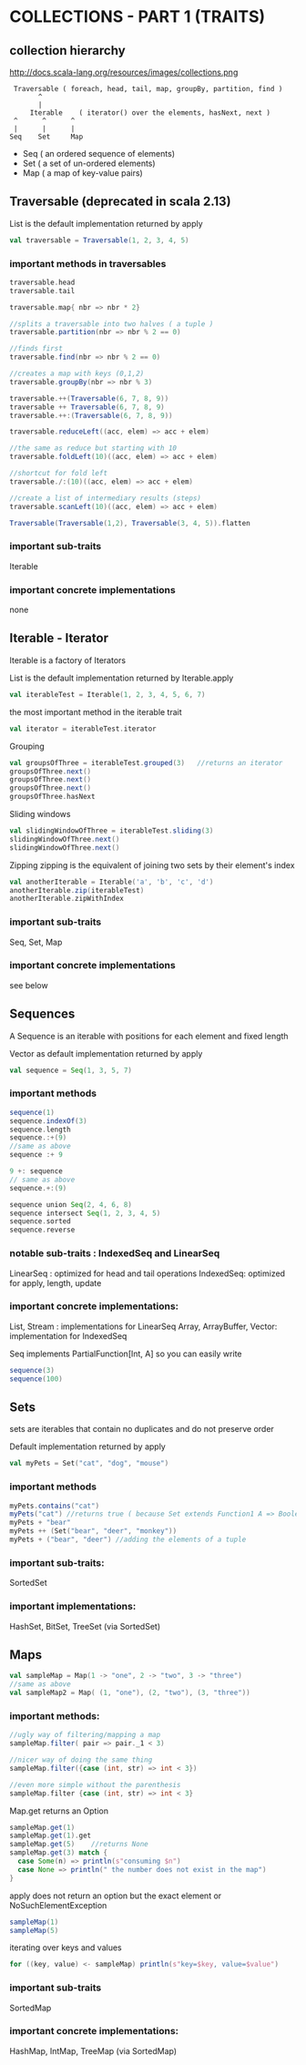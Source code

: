 # COLLECTIONS - PART 1 (TRAITS)

## collection hierarchy
http://docs.scala-lang.org/resources/images/collections.png

     Traversable ( foreach, head, tail, map, groupBy, partition, find )
           ^
           |
         Iterable    ( iterator() over the elements, hasNext, next )
     ^      ^      ^
     |      |      |
    Seq    Set     Map

 * Seq ( an ordered sequence of elements)
 * Set ( a set of un-ordered elements)
 * Map ( a map of key-value pairs)

## Traversable (deprecated in scala 2.13)
List is the default implementation returned by apply
```scala mdoc 
val traversable = Traversable(1, 2, 3, 4, 5) 
```

### important methods in traversables
```scala mdoc
traversable.head 
traversable.tail 

traversable.map{ nbr => nbr * 2}

//splits a traversable into two halves ( a tuple )
traversable.partition(nbr => nbr % 2 == 0) 

//finds first
traversable.find(nbr => nbr % 2 == 0)

//creates a map with keys (0,1,2) 
traversable.groupBy(nbr => nbr % 3) 

traversable.++(Traversable(6, 7, 8, 9)) 
traversable ++ Traversable(6, 7, 8, 9)
traversable.++:(Traversable(6, 7, 8, 9))  

traversable.reduceLeft((acc, elem) => acc + elem)   

//the same as reduce but starting with 10
traversable.foldLeft(10)((acc, elem) => acc + elem) 

//shortcut for fold left
traversable./:(10)((acc, elem) => acc + elem)       

//create a list of intermediary results (steps)
traversable.scanLeft(10)((acc, elem) => acc + elem)  

Traversable(Traversable(1,2), Traversable(3, 4, 5)).flatten
```

### important sub-traits 
 Iterable

### important concrete implementations 
 none

## Iterable - Iterator
Iterable is a factory of Iterators

List is the default implementation returned by Iterable.apply
```scala mdoc 
val iterableTest = Iterable(1, 2, 3, 4, 5, 6, 7)         
```

the most important method in the iterable trait
```scala mdoc
val iterator = iterableTest.iterator
```

Grouping
```scala mdoc
val groupsOfThree = iterableTest.grouped(3)   //returns an iterator
groupsOfThree.next() 
groupsOfThree.next() 
groupsOfThree.next() 
groupsOfThree.hasNext 
```

Sliding windows
```scala mdoc
val slidingWindowOfThree = iterableTest.sliding(3) 
slidingWindowOfThree.next() 
slidingWindowOfThree.next() 
```

Zipping 
zipping is the equivalent of joining two sets by their element's index
```scala mdoc
val anotherIterable = Iterable('a', 'b', 'c', 'd')
anotherIterable.zip(iterableTest) 
anotherIterable.zipWithIndex  
```

### important sub-traits
Seq, Set, Map

### important concrete implementations
see below

## Sequences
A Sequence is an iterable with positions for each element and fixed length

Vector as default implementation returned by apply
```scala mdoc 
val sequence = Seq(1, 3, 5, 7)
```

### important methods
```scala mdoc
sequence(1) 
sequence.indexOf(3) 
sequence.length 
sequence.:+(9)
//same as above 
sequence :+ 9 

9 +: sequence 
// same as above
sequence.+:(9) 

sequence union Seq(2, 4, 6, 8)
sequence intersect Seq(1, 2, 3, 4, 5)
sequence.sorted
sequence.reverse
```

### notable sub-traits : IndexedSeq and LinearSeq
LinearSeq : optimized for head and tail operations
IndexedSeq: optimized for apply, length, update

### important concrete implementations:
List, Stream : implementations for LinearSeq
Array, ArrayBuffer, Vector: implementation for IndexedSeq

Seq implements PartialFunction[Int, A] so you can easily write
```scala mdoc:crash
sequence(3) 
sequence(100)
```

## Sets
sets are iterables that contain no duplicates and do not preserve order

Default implementation returned by apply
```scala mdoc 
val myPets = Set("cat", "dog", "mouse")
```

### important methods
```scala mdoc
myPets.contains("cat") 
myPets("cat") //returns true ( because Set extends Function1 A => Boolean)
myPets + "bear"
myPets ++ (Set("bear", "deer", "monkey"))
myPets + ("bear", "deer") //adding the elements of a tuple
```

### important sub-traits: 
SortedSet

### important implementations: 
HashSet, BitSet, TreeSet (via SortedSet)


## Maps
```scala mdoc
val sampleMap = Map(1 -> "one", 2 -> "two", 3 -> "three")
//same as above
val sampleMap2 = Map( (1, "one"), (2, "two"), (3, "three")) 
```


### important methods:
```scala mdoc
//ugly way of filtering/mapping a map
sampleMap.filter( pair => pair._1 < 3) 

//nicer way of doing the same thing
sampleMap.filter({case (int, str) => int < 3})

//even more simple without the parenthesis 
sampleMap.filter {case (int, str) => int < 3}
```

Map.get returns an Option
```scala mdoc 
sampleMap.get(1) 
sampleMap.get(1).get
sampleMap.get(5)    //returns None
sampleMap.get(3) match {
  case Some(n) => println(s"consuming $n")
  case None => println(" the number does not exist in the map")
}
```

apply does not return an option but the exact element or NoSuchElementException
```scala mdoc:crash
sampleMap(1)
sampleMap(5)
```

iterating over keys and values
```scala mdoc
for ((key, value) <- sampleMap) println(s"key=$key, value=$value")
```

### important sub-traits
SortedMap

### important concrete implementations: 
HashMap, IntMap, TreeMap (via SortedMap)
